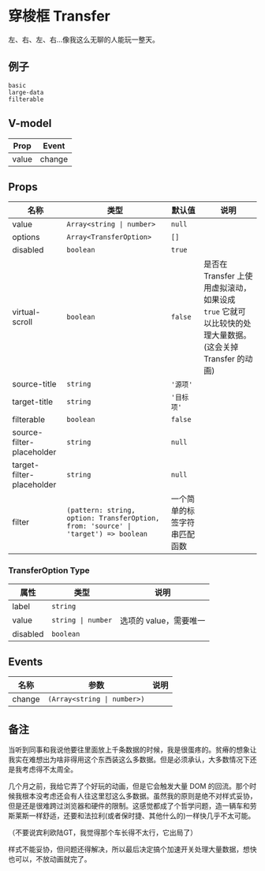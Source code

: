 # 穿梭框 Transfer
<!--single-column-->
左、右、左、右...像我这么无聊的人能玩一整天。
## 例子
```demo
basic
large-data
filterable
```
## V-model
|Prop|Event|
|-|-|
|value|change|

## Props
|名称|类型|默认值|说明|
|-|-|-|-|
|value|`Array<string \| number>`|`null`||
|options|`Array<TransferOption>`|`[]`||
|disabled|`boolean`|`true`||
|virtual-scroll|`boolean`|`false`|是否在 Transfer 上使用虚拟滚动，如果设成 `true` 它就可以比较快的处理大量数据。(这会关掉 Transfer 的动画)|
|source-title|`string`|`'源项'`||
|target-title|`string`|`'目标项'`||
|filterable|`boolean`|`false`||
|source-filter-placeholder|`string`|`null`||
|target-filter-placeholder|`string`|`null`||
|filter|`(pattern: string, option: TransferOption, from: 'source' \| 'target') => boolean`|一个简单的标签字符串匹配函数||

### TransferOption Type
|属性|类型|说明|
|-|-|-|
|label|`string`||
|value|`string \| number`|选项的 value，需要唯一|
|disabled|`boolean`||

## Events
|名称|参数|说明|
|-|-|-|
|change|`(Array<string \| number>)`||

## 备注
当听到同事和我说他要往里面放上千条数据的时候，我是很蛋疼的。贫瘠的想象让我实在难想出为啥非得用这个东西装这么多数据。但是必须承认，大多数情况下还是我考虑得不太周全。

几个月之前，我给它弄了个好玩的动画，但是它会触发大量 DOM 的回流。那个时候我根本没考虑还会有人往这里怼这么多数据。虽然我的原则是绝不对样式妥协，但是还是很难跨过浏览器和硬件的限制。这感觉都成了个哲学问题，造一辆车和劳斯莱斯一样舒适，还要和法拉利(或者保时捷、其他什么的)一样快几乎不太可能。

（不要说宾利欧陆GT，我觉得那个车长得不太行，它出局了）

样式不能妥协，但问题还得解决，所以最后决定搞个加速开关处理大量数据，想快也可以，不放动画就完了。